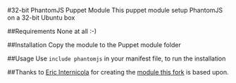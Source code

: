 #32-bit PhantomJS Puppet Module
This puppet module setup PhantomJS on a 32-bit Ubuntu box

##Requirements
 None at all :-)

##Installation
Copy the module to the Puppet module folder

##Usage
Use `include phantomjs` in your manifest file, to run the installation 

##Thanks to [Eric Internicola](https://github.com/intere) 
for creating the [module this fork](https://github.com/intere/puppet-phantomjs) is based upon.
